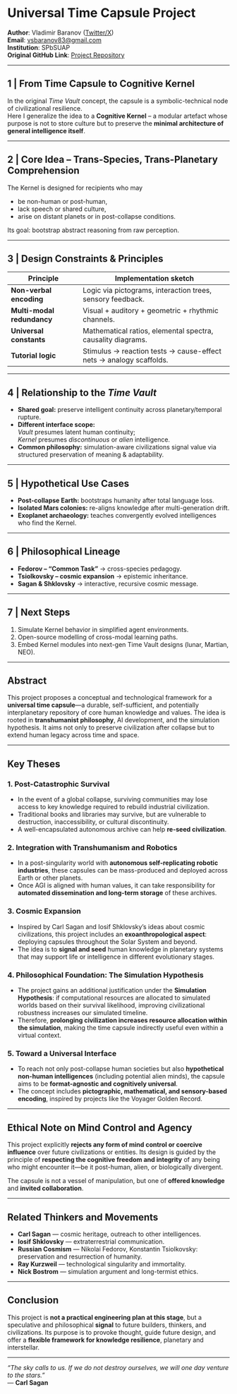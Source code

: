 # Universal Time Capsule Project

**Author**: Vladimir Baranov ([Twitter/X](https://x.com/Kwazikot))  
**Email**: vsbaranov83@gmail.com  
**Institution**: SPbSUAP  
**Original GitHub Link**: [Project Repository](https://github.com/QuasiIdeas/BunchOfQuasiIdeas/blob/main/Time%20capsule%20project.md)

---

## 1 | From Time Capsule to Cognitive Kernel  

In the original *Time Vault* concept, the capsule is a symbolic-technical node of civilizational resilience.  
Here I generalize the idea to a **Cognitive Kernel** – a modular artefact whose purpose is not to store culture but to preserve the **minimal architecture of general intelligence itself**.

---

## 2 | Core Idea – Trans-Species, Trans-Planetary Comprehension  

The Kernel is designed for recipients who may  

* be non-human or post-human,  
* lack speech or shared culture,  
* arise on distant planets or in post-collapse conditions.  

Its goal: bootstrap abstract reasoning from raw perception.

---

## 3 | Design Constraints & Principles  

| Principle | Implementation sketch |
|-----------|-----------------------|
| **Non-verbal encoding** | Logic via pictograms, interaction trees, sensory feedback. |
| **Multi-modal redundancy** | Visual + auditory + geometric + rhythmic channels. |
| **Universal constants** | Mathematical ratios, elemental spectra, causality diagrams. |
| **Tutorial logic** | Stimulus → reaction tests → cause-effect nets → analogy scaffolds. |

---

## 4 | Relationship to the *Time Vault*  

* **Shared goal:** preserve intelligent continuity across planetary/temporal rupture.  
* **Different interface scope:**  
  *Vault* presumes latent human continuity;  
  *Kernel* presumes *discontinuous* or *alien* intelligence.  
* **Common philosophy:** simulation-aware civilizations signal value via structured preservation of meaning & adaptability.

---

## 5 | Hypothetical Use Cases  

* **Post-collapse Earth:** bootstraps humanity after total language loss.  
* **Isolated Mars colonies:** re-aligns knowledge after multi-generation drift.  
* **Exoplanet archaeology:** teaches convergently evolved intelligences who find the Kernel.

---

## 6 | Philosophical Lineage  

* **Fedorov – “Common Task”** → cross-species pedagogy.  
* **Tsiolkovsky – cosmic expansion** → epistemic inheritance.  
* **Sagan & Shklovsky** → interactive, recursive cosmic message.  

---

## 7 | Next Steps  

1. Simulate Kernel behavior in simplified agent environments.  
2. Open-source modelling of cross-modal learning paths.  
3. Embed Kernel modules into next-gen Time Vault designs (lunar, Martian, NEO).

---

## Abstract

This project proposes a conceptual and technological framework for a **universal time capsule**—a durable, self-sufficient, and potentially interplanetary repository of core human knowledge and values. The idea is rooted in **transhumanist philosophy**, AI development, and the simulation hypothesis. It aims not only to preserve civilization after collapse but to extend human legacy across time and space.

---

## Key Theses

### 1. **Post-Catastrophic Survival**
- In the event of a global collapse, surviving communities may lose access to key knowledge required to rebuild industrial civilization.
- Traditional books and libraries may survive, but are vulnerable to destruction, inaccessibility, or cultural discontinuity.
- A well-encapsulated autonomous archive can help **re-seed civilization**.

### 2. **Integration with Transhumanism and Robotics**
- In a post-singularity world with **autonomous self-replicating robotic industries**, these capsules can be mass-produced and deployed across Earth or other planets.
- Once AGI is aligned with human values, it can take responsibility for **automated dissemination and long-term storage** of these archives.

### 3. **Cosmic Expansion**
- Inspired by Carl Sagan and Iosif Shklovsky’s ideas about cosmic civilizations, this project includes an **exoanthropological aspect**: deploying capsules throughout the Solar System and beyond.
- The idea is to **signal and seed** human knowledge in planetary systems that may support life or intelligence in different evolutionary stages.

### 4. **Philosophical Foundation: The Simulation Hypothesis**
- The project gains an additional justification under the **Simulation Hypothesis**: if computational resources are allocated to simulated worlds based on their survival likelihood, improving civilizational robustness increases our simulated timeline.
- Therefore, **prolonging civilization increases resource allocation within the simulation**, making the time capsule indirectly useful even within a virtual context.

### 5. **Toward a Universal Interface**
- To reach not only post-collapse human societies but also **hypothetical non-human intelligences** (including potential alien minds), the capsule aims to be **format-agnostic and cognitively universal**.
- The concept includes **pictographic, mathematical, and sensory-based encoding**, inspired by projects like the Voyager Golden Record.

---

## Ethical Note on Mind Control and Agency

This project explicitly **rejects any form of mind control or coercive influence** over future civilizations or entities. Its design is guided by the principle of **respecting the cognitive freedom and integrity** of any being who might encounter it—be it post-human, alien, or biologically divergent.

The capsule is not a vessel of manipulation, but one of **offered knowledge** and **invited collaboration**.

---

## Related Thinkers and Movements

- **Carl Sagan** — cosmic heritage, outreach to other intelligences.
- **Iosif Shklovsky** — extraterrestrial communication.
- **Russian Cosmism** — Nikolai Fedorov, Konstantin Tsiolkovsky: preservation and resurrection of humanity.
- **Ray Kurzweil** — technological singularity and immortality.
- **Nick Bostrom** — simulation argument and long-termist ethics.

---

## Conclusion

This project is **not a practical engineering plan at this stage**, but a speculative and philosophical **signal** to future builders, thinkers, and civilizations. Its purpose is to provoke thought, guide future design, and offer a **flexible framework for knowledge resilience**, planetary and interstellar.

---

*“The sky calls to us. If we do not destroy ourselves, we will one day venture to the stars.”*  
— **Carl Sagan**
